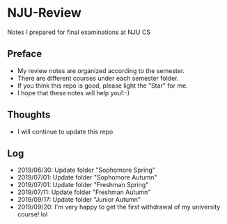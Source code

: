 # NJU-Review
Notes I prepared for final examinations at NJU CS
## Preface
- My review notes are organized according to the semester.
- There are different courses under each semester folder.
- If you think this repo is good, please light the "Star" for me.
- I hope that these notes will help you!:-)
## Thoughts
- I will continue to update this repo
## Log
- 2019/06/30: Update folder "Sophomore Spring"
- 2019/07/01: Update folder "Sophomore Autumn"
- 2019/07/01: Update folder "Freshman Spring"
- 2019/07/11: Update folder "Freshman Autumn"
- 2019/09/17: Update folder "Junior Autumn"
- 2019/09/20: I'm very happy to get the first withdrawal of my university course! lol

